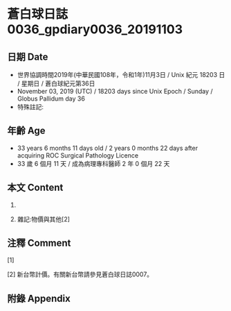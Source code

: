 # 蒼白球日誌0036_gpdiary0036_20191103 #

## 日期 Date ##

* 世界協調時間2019年(中華民國108年，令和1年)11月3日 / Unix 紀元 18203 日 / 星期日 / 蒼白球紀元第36日
* November 03, 2019 (UTC) / 18203 days since Unix Epoch / Sunday / Globus Pallidum day 36
* 特殊註記:

## 年齡 Age ##

* 33 years 6 months 11 days old / 2 years 0 months 22 days after acquiring ROC Surgical Pathology Licence
* 33 歲 6 個月 11 天 / 成為病理專科醫師 2 年 0 個月 22 天

## 本文 Content ##

1. 

    
2. 雜記:物價與其他[2]

    

## 注釋 Comment ##

[1] 


[2] 新台幣計價。有關新台幣請參見蒼白球日誌0007。



## 附錄 Appendix ##

